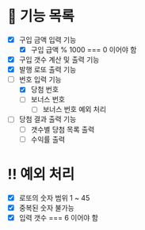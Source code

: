 # 💸 기능 목록

- [x] 구입 금액 입력 기능
  - [x] 구입 급액 % 1000 === 0 이어야 함 
- [x] 구입 갯수 계산 및 출력 기능
- [x] 발행 로또 출력 기능
- [ ] 번호 입력 기능
  - [x] 당첨 번호
  - [ ] 보너스 번호
    - [ ] 보너스 번호 예외 처리
- [ ] 당첨 결과 출력 기능
  - [ ] 갯수별 당첨 목록 출력
  - [ ] 수익률 출력

# ‼️ 예외 처리

- [x] 로또의 숫자 범위 1 ~ 45
- [x] 중복된 숫자 불가능
- [x] 입력 갯수 === 6 이어야 함
